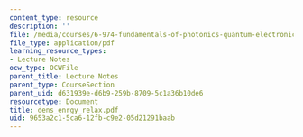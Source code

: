 ```yaml
---
content_type: resource
description: ''
file: /media/courses/6-974-fundamentals-of-photonics-quantum-electronics-spring-2006/9653a2c15ca612fbc9e205d21291baab_dens_enrgy_relax.pdf
file_type: application/pdf
learning_resource_types:
- Lecture Notes
ocw_type: OCWFile
parent_title: Lecture Notes
parent_type: CourseSection
parent_uid: d631939e-d6b9-259b-8709-5c1a36b10de6
resourcetype: Document
title: dens_enrgy_relax.pdf
uid: 9653a2c1-5ca6-12fb-c9e2-05d21291baab
---
```

